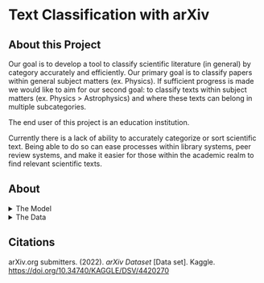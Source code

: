 # Text Classification with arXiv
## About this Project
Our goal is to develop a tool to classify scientific literature (in general) by category accurately and efficiently. Our primary goal is to classify papers within general subject matters (ex. Physics). If sufficient progress is made we would like to aim for our second goal: to classify texts within subject matters (ex. Physics > Astrophysics) and where these texts can belong in multiple subcategories.  

The end user of this project is an education institution. 

Currently there is a lack of ability to accurately categorize or sort scientific text. Being able to do so can ease processes within library systems, peer review systems, and make it easier for those within the academic realm to find relevant scientific texts. 

## About
<details><summary>The Model</summary>
<p>


</p>
</details>

<details><summary>The Data</summary>
<p>

</p>
</details>

## Citations
 arXiv.org submitters. (2022). <i>arXiv Dataset</i> [Data set]. Kaggle. https://doi.org/10.34740/KAGGLE/DSV/4420270
 

